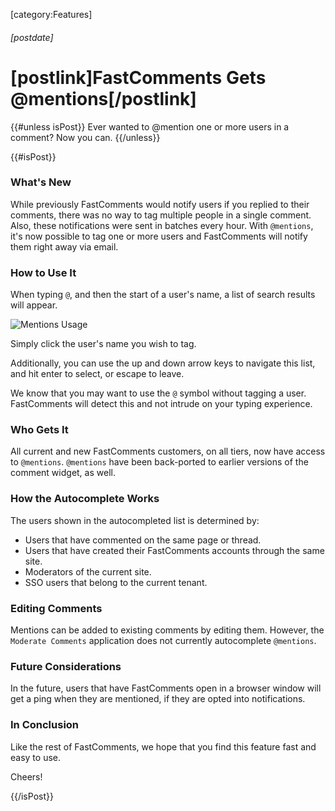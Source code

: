 [category:Features]
###### [postdate]
# [postlink]FastComments Gets @mentions[/postlink]

{{#unless isPost}}
Ever wanted to @mention one or more users in a comment? Now you can.
{{/unless}}

{{#isPost}}

### What's New

While previously FastComments would notify users if you replied to their comments, there was no way to tag multiple people in a single comment. Also, these
notifications were sent in batches every hour. With `@mentions`, it's now possible to tag one or more users and FastComments will notify them right away via email.

### How to Use It

When typing `@`, and then the start of a user's name, a list of search results will appear.

<div class="text-center">
    <img src="images/fc-mentions.png" alt="Mentions Usage" title="@mentions Demo" />
</div>

Simply click the user's name you wish to tag.

Additionally, you can use the up and down arrow keys to navigate this list, and hit enter to select, or escape to leave.

We know that you may want to use the `@` symbol without tagging a user. FastComments will detect this and not intrude on your typing experience.

### Who Gets It

All current and new FastComments customers, on all tiers, now have access to `@mentions`. `@mentions` have been back-ported to earlier versions of the
comment widget, as well.

### How the Autocomplete Works

The users shown in the autocompleted list is determined by:

- Users that have commented on the same page or thread.
- Users that have created their FastComments accounts through the same site.
- Moderators of the current site.
- SSO users that belong to the current tenant.

### Editing Comments

Mentions can be added to existing comments by editing them. However, the `Moderate Comments` application does not currently autocomplete `@mentions`.

### Future Considerations

In the future, users that have FastComments open in a browser window will get a ping when they are mentioned, if they are opted into notifications.

### In Conclusion

Like the rest of FastComments, we hope that you find this feature fast and easy to use.

Cheers!

{{/isPost}}
